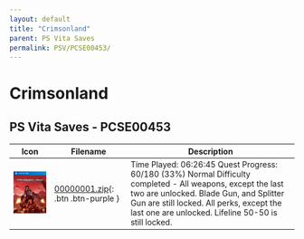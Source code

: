 ```yaml
---
layout: default
title: "Crimsonland"
parent: PS Vita Saves
permalink: PSV/PCSE00453/
---
```

# Crimsonland

## PS Vita Saves - PCSE00453

| Icon | Filename | Description |
|------|----------|-------------|
| ![Crimsonland](icon0.png) | [00000001.zip](00000001.zip){: .btn .btn-purple } | Time Played: 06:26:45 Quest Progress: 60/180 (33%)  Normal Difficulty completed - All weapons, except the last two are unlocked. Blade Gun, and Splitter Gun are still locked.  All perks, except the last one are unlocked. Lifeline 50-50 is still locked.  |
